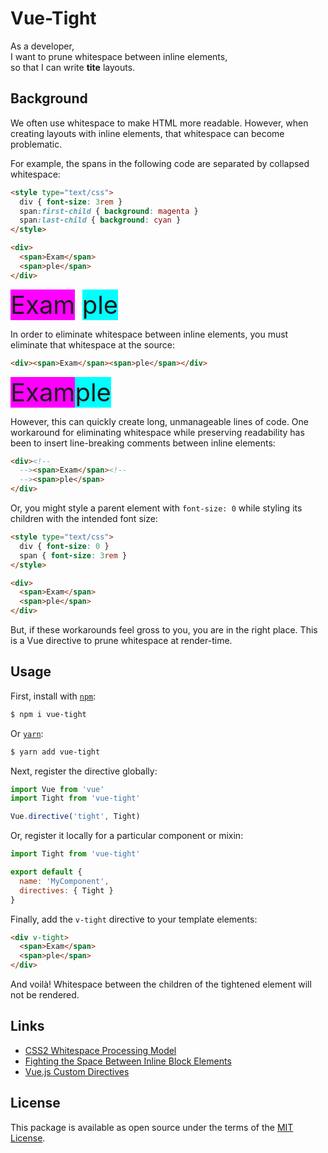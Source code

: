 # Vue-Tight

As a developer,  
I want to prune whitespace between inline elements,  
so that I can write **tite** layouts.


## Background

We often use whitespace to make HTML more readable. However, when creating layouts with inline elements, that whitespace can become problematic. 

For example, the spans in the following code are separated by collapsed whitespace:

```html
<style type="text/css">
  div { font-size: 3rem }
  span:first-child { background: magenta }
  span:last-child { background: cyan }
</style>

<div>
  <span>Exam</span>
  <span>ple</span>
</div>
```

<style>
.example div {
  font-size: 2.5rem;
}

.example span:first-child {
  background: magenta;
}

.example span:last-child {
  background: cyan;
}
</style>

<section class="example">
  <div>
    <span>Exam</span>
    <span>ple</span>
  </div>
</section>

In order to eliminate whitespace between inline elements, you must eliminate that whitespace at the source:

```html
<div><span>Exam</span><span>ple</span></div>
```
<section class="example">
  <div><span>Exam</span><span>ple</span></div>
</section>

However, this can quickly create long, unmanageable lines of code. One workaround for eliminating whitespace while preserving readability has been to insert line-breaking comments between inline elements:

```html
<div><!--
  --><span>Exam</span><!--
  --><span>ple</span>
</div>
```

Or, you might style a parent element with `font-size: 0` while styling its children with the intended font size:

```html
<style type="text/css">
  div { font-size: 0 }
  span { font-size: 3rem }
</style>

<div>
  <span>Exam</span>
  <span>ple</span>
</div>
```

But, if these workarounds feel gross to you, you are in the right place.
This is a Vue directive to prune whitespace at render-time.

## Usage

First, install with [`npm`](https://www.npmjs.com):

```bash
$ npm i vue-tight
```

Or [`yarn`](https://yarnpkg.com):

```bash
$ yarn add vue-tight
```

Next, register the directive globally:

```javascript
import Vue from 'vue'
import Tight from 'vue-tight'

Vue.directive('tight', Tight)
```

Or, register it locally for a particular component or mixin:

```javascript
import Tight from 'vue-tight'

export default {
  name: 'MyComponent',
  directives: { Tight }
}
```

Finally, add the `v-tight` directive to your template elements: 

```html
<div v-tight>
  <span>Exam</span>
  <span>ple</span>
</div>
```

And voilà! Whitespace between the children of the tightened element will not be rendered.

## Links

- [CSS2 Whitespace Processing Model](https://www.w3.org/TR/CSS2/text.html#white-space-model)
- [Fighting the Space Between Inline Block Elements](https://css-tricks.com/fighting-the-space-between-inline-block-elements)
- [Vue.js Custom Directives](https://vuejs.org/v2/guide/custom-directive.html)

## License
This package is available as open source under the terms of the [MIT License](http://opensource.org/licenses/MIT).